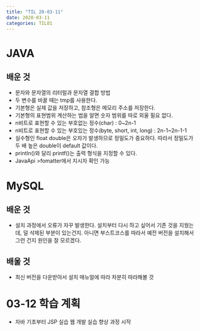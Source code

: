 ```yaml
---
title: "TIL 20-03-11"
date: 2020-03-11
categories: TIL01
---
```


# JAVA
## 배운 것
* 문자와 문자열의 리터럴과 문자열 결합 방법
* 두 변수를 바꿀 때는 tmp를 사용한다.
* 기본형은 실제 값을 저장하고, 참조형은 메모리 주소를 저장한다.
* 기본형의 표현범위 계산하는 법을 알면 숫자 범위를 따로 외울 필요 없다.
* n비트로 표현할 수 있는 부호없는 정수(char) : 0~2n-1
* n비트로 표현할 수 있는 부호있는 정수(byte, short, int, long) : 2n-1~2n-1-1 
* 실수형인 float double은 오차가 발생하므로 정밀도가 중요하다. 따라서 정밀도가 두 배 높은 double이 default 값이다.  
* println()와 달리 printf()는 출력 형식을 지정할 수 있다.
* JavaApi >fomatter에서 지시자 확인 가능

# MySQL
## 배운 것
* 설치 과정에서 오류가 자꾸 발생한다. 설치부터 다시 하고 싶어서 기존 것을 지웠는데, 덜 삭제된 부분이 있는건지. 
아니면 부스트코스를 따라서 예전 버전을 설치해서 그런 건지 원인을 잘 모르겠다. 

## 배울 것
* 최신 버전을 다운받아서 설치 매뉴얼에 따라 차분히 따라해볼 것

# 03-12 학습 계획
* 자바 기초부터 JSP 실습 웹 개발 실습 향상 과정 시작
